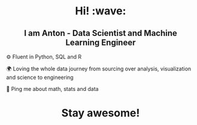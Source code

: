 <h1 align='center'> 
Hi! :wave:
</h1>

<h2 align='center'> 
I am Anton - Data Scientist and Machine Learning Engineer
</h2>

⚙️ Fluent in Python, SQL and R

🌍 Loving the whole data journey from sourcing over analysis, visualization and science to engineering

💬 Ping me about math, stats and data

<h1 align='center'> 
Stay awesome!
</h1>

